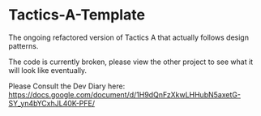 # Tactics-A-Template
The ongoing refactored version of Tactics A that actually follows design patterns.

The code is currently broken, please view the other project to see what it will look like eventually.

Please Consult the Dev Diary here:
https://docs.google.com/document/d/1H9dQnFzXkwLHHubN5axetG-SY_yn4bYCxhJL40K-PFE/
